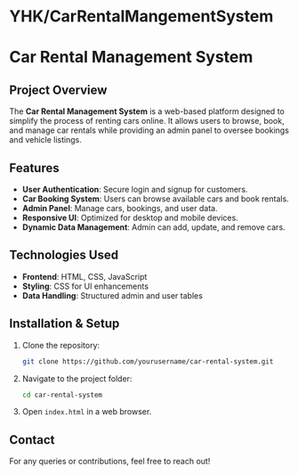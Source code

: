 # YHK/CarRentalMangementSystem
# Car Rental Management System

## Project Overview
The **Car Rental Management System** is a web-based platform designed to simplify the process of renting cars online. It allows users to browse, book, and manage car rentals while providing an admin panel to oversee bookings and vehicle listings.

## Features
- **User Authentication**: Secure login and signup for customers.
- **Car Booking System**: Users can browse available cars and book rentals.
- **Admin Panel**: Manage cars, bookings, and user data.
- **Responsive UI**: Optimized for desktop and mobile devices.
- **Dynamic Data Management**: Admin can add, update, and remove cars.

## Technologies Used
- **Frontend**: HTML, CSS, JavaScript
- **Styling**: CSS for UI enhancements
- **Data Handling**: Structured admin and user tables

## Installation & Setup
1. Clone the repository:
   ```bash
   git clone https://github.com/yourusername/car-rental-system.git
   ```
2. Navigate to the project folder:
   ```bash
   cd car-rental-system
   ```
3. Open `index.html` in a web browser.

## Contact
For any queries or contributions, feel free to reach out!
